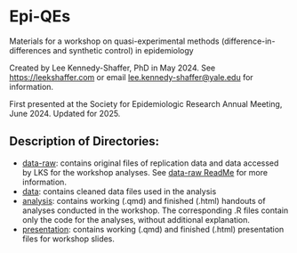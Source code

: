 # Epi-QEs

Materials for a workshop on quasi-experimental methods (difference-in-differences and synthetic control) in epidemiology

Created by Lee Kennedy-Shaffer, PhD in May 2024. See <https://leekshaffer.com> or email [lee.kennedy-shaffer\@yale.edu](mailto:lee.kennedy-shaffer@yale.edu) for information.

First presented at the Society for Epidemiologic Research Annual Meeting, June 2024. Updated for 2025.

## Description of Directories:

-   [data-raw](https://github.com/leekshaffer/Epi-QEs/tree/main/data-raw): contains original files of replication data and data accessed by LKS for the workshop analyses. See [data-raw ReadMe](https://github.com/leekshaffer/Epi-QEs/tree/main/data-raw/README.md) for more information.
-   [data](https://github.com/leekshaffer/Epi-QEs/tree/main/data): contains cleaned data files used in the analysis
-   [analysis](https://github.com/leekshaffer/Epi-QEs/tree/main/analysis): contains working (.qmd) and finished (.html) handouts of analyses conducted in the workshop. The corresponding .R files contain only the code for the analyses, without additional explanation.
-   [presentation](https://github.com/leekshaffer/Epi-QEs/tree/main/presentation): contains working (.qmd) and finished (.html) presentation files for workshop slides.
